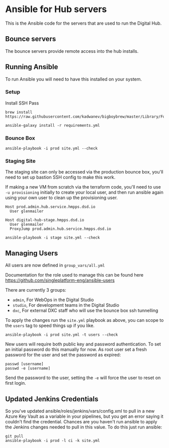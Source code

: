 Ansible for Hub servers
=======================

This is the Ansible code for the servers that are used to run the Digital Hub.

Bounce servers
--------------

The bounce servers provide remote access into the hub installs.

Running Ansible
---------------

To run Ansible you will need to have this installed on your system.

### Setup

Install SSH Pass
```
brew install https://raw.githubusercontent.com/kadwanev/bigboybrew/master/Library/Formula/sshpass.rb
```

```
ansible-galaxy install -r requirements.yml
```

### Bounce Box

```
ansible-playbook -i prod site.yml --check
```

### Staging Site

The staging site can only be accessed via the production bounce box, you'll need to set up bastion SSH config to make this work.

If making a new VM from scratch via the terraform code, you'll need to use `-u provisioning` initially to create your local user, and then run ansible again using your own user to clean up the provisioning user.

```
Host prod.admin.hub.service.hmpps.dsd.io
  User glenmailer

Host digital-hub-stage.hmpps.dsd.io
  User glenmailer
  ProxyJump prod.admin.hub.service.hmpps.dsd.io
```

```
ansible-playbook -i stage site.yml --check
```

Managing Users
---------------

All users are now defined in `group_vars/all.yml`

Documentation for the role used to manage this can be found here https://github.com/singleplatform-eng/ansible-users

There are currently 3 groups:

 - `admin`, For WebOps in the Digital Studio
 - `studio`,  For development teams in the Digital Studio
 - `dxc`, For external DXC staff who will use the bounce box ssh tunnelling

To apply the changes run the `site.yml` playbook as above, you can scope to the `users` tag to speed things up if you like.

```
ansible-playbook -i prod site.yml -t users --check
```

New users will require both public key and password authentication.  To set an initial password do this manually for now.  As root user set a fresh password for the user and set the password as expired:
```
passwd [username]
passwd -e [username]
```
Send the password to the user, setting the `-e` will force the user to reset on first login.

Updated Jenkins Credentials
---------------------------

So you've updated ansible/roles/jenkins/vars/config.xml to pull in a new Azure Key Vault as a variable in your pipelines, but you get an error saying it couldn't find the credential.  Chances are you haven't run ansible to apply the Jenkins changes needed to pull in this value.  To do this just run ansible:

```
git pull
ansible-playbook -i prod -l ci -k site.yml
```
